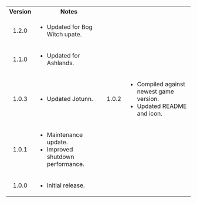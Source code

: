 <table>
	<tbody>
		<tr>
			<th align="center">Version</th>
			<th align="center">Notes</th>
		</tr>
		<tr>
			<td align="center">1.2.0</td>
			<td align="left">
				<ul>
					<li>Updated for Bog Witch upate.</li>
				</ul>
			</td
		<tr>
		<tr>
			<td align="center">1.1.0</td>
			<td align="left">
				<ul>
					<li>Updated for Ashlands.</li>
				</ul>
			</td
		<tr>
		<tr>
			<td align="center">1.0.3</td>
			<td align="left">
				<ul>
					<li>Updated Jotunn.</li>
				</ul>
			</td
		<tr>
			<td align="center">1.0.2</td>
			<td align="left">
				<ul>
					<li>Compiled against newest game version.</li>
					<li>Updated README and icon.</li>
				</ul>
			</td>
		</tr>
		<tr>
			<td align="center">1.0.1</td>
			<td align="left">
				<ul>
					<li>Maintenance update.</li>
					<li>Improved shutdown performance.</li>
				</ul>
			</td>
		</tr>
		<tr>
			<td align="center">1.0.0</td>
			<td align="left">
				<ul>
					<li>Initial release.</li>
				</ul>
			</td>
		</tr>
	</tbody>
</table>

